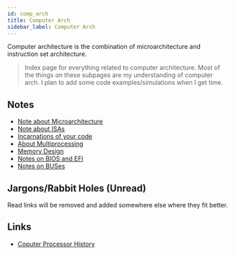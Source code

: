 ```yaml
---
id: comp_arch
title: Computer Arch
sidebar_label: Computer Arch
---
```


Computer architecture is the combination of microarchitecture and instruction set architecture.

> Index page for everything related to computer architecture. Most of the things on these subpages are my understanding of computer arch. I plan to add some code examples/simulations when I get time.

## Notes

- [Note about Microarchitecture](/docs/notes/study/comp_arch/micro-arch)
- [Note about ISAs](/docs/notes/study/comp_arch/isa)
- [Incarnations of your code](/docs/notes/study/comp_arch/incarnations)
- [About Multiprocessing](/docs/notes/study/comp_arch/multiprocessing)
- [Memory Design](/docs/notes/study/comp_arch/memory_design)
- [Notes on BIOS and EFI](/docs/notes/study/comp_arch/bios_efi)
- [Notes on BUSes](/docs/notes/study/comp_arch/bus)

## Jargons/Rabbit Holes (Unread)

Read links will be removed and added somewhere else where they fit better.

## Links

- [Coputer Processor History](https://www.computerhope.com/history/processor.htm)
